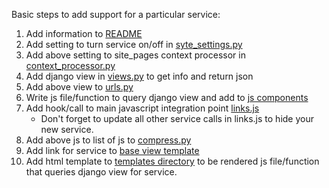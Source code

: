 Basic steps to add support for a particular service:

1. Add information to
    [README](https://github.com/rigoneri/syte/blob/master/README.md)
2. Add setting to turn service on/off
    in [syte_settings.py](https://github.com/rigoneri/syte/blob/master/syte/syte_settings.py)
3. Add above setting to site_pages context processor in
    [context_processor.py](https://github.com/rigoneri/syte/blob/master/syte/context_processor.py)
4. Add django view in
    [views.py](https://github.com/rigoneri/syte/blob/master/syte/views.py)
    to get info and return json
5. Add above view to [urls.py](https://github.com/rigoneri/syte/blob/master/syte/urls.py)
6. Write js file/function to query django view and add to
    [js components](https://github.com/rigoneri/syte/tree/master/syte/static/js/components)
7. Add hook/call to main javascript integration point
   [links.js](https://github.com/rigoneri/syte/tree/master/syte/static/js/components/links.js)
    - Don't forget to update all other service calls in links.js to hide your new service.
7. Add above js to list of js to
    [compress.py](https://github.com/rigoneri/syte/blob/master/syte/compress.py)
8. Add link for service to
    [base view template](https://github.com/rigoneri/syte/blob/master/syte/templates/base.html)
9. Add html template to
    [templates directory](https://github.com/rigoneri/syte/tree/master/syte/static/templates) to be rendered js file/function that queries django view for service.

